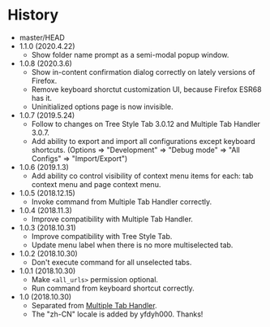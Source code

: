 # History

 - master/HEAD
 - 1.1.0 (2020.4.22)
   * Show folder name prompt as a semi-modal popup window.
 - 1.0.8 (2020.3.6)
   * Show in-content confirmation dialog correctly on lately versions of Firefox.
   * Remove keyboard shorctut customization UI, because Firefox ESR68 has it.
   * Uninitialized options page is now invisible.
 - 1.0.7 (2019.5.24)
   * Follow to changes on Tree Style Tab 3.0.12 and Multiple Tab Handler 3.0.7.
   * Add ability to export and import all configurations except keyboard shortcuts. (Options => "Development" => "Debug mode" => "All Configs" => "Import/Export")
 - 1.0.6 (2019.1.3)
   * Add ability co control visibility of context menu items for each: tab context menu and page context menu.
 - 1.0.5 (2018.12.15)
   * Invoke command from Multiple Tab Handler correctly.
 - 1.0.4 (2018.11.3)
   * Improve compatibility with Multiple Tab Handler.
 - 1.0.3 (2018.10.31)
   * Improve compatibility with Tree Style Tab.
   * Update menu label when there is no more multiselected tab.
 - 1.0.2 (2018.10.30)
   * Don't execute command for all unselected tabs.
 - 1.0.1 (2018.10.30)
   * Make `<all_urls>` permission optional.
   * Run command from keyboard shortcut correctly.
 - 1.0 (2018.10.30)
   * Separated from [Multiple Tab Handler](https://addons.mozilla.org/firefox/addon/multiple-tab-handler/).
   * The "zh-CN" locale is added by yfdyh000. Thanks!
